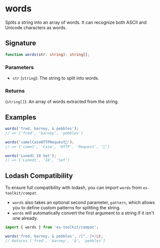 # words

Splits a string into an array of words. It can recognize both ASCII and Unicode characters as words.

## Signature

```ts
function words(str: string): string[];
```

### Parameters

- `str` (`string`): The string to split into words.

### Returns

(`string[]`): An array of words extracted from the string.

## Examples

```typescript
words('fred, barney, & pebbles');
// => ['fred', 'barney', 'pebbles']

words('camelCaseHTTPRequest🚀');
// => ['camel', 'Case', 'HTTP', 'Request', '🚀']

words('Lunedì 18 Set');
// => ['Lunedì', '18', 'Set']
```

## Lodash Compatibility

To ensure full compatibility with lodash, you can import `words` from `es-toolkit/compat`.

- `words` also takes an optional second parameter, `pattern`, which allows you to define custom patterns for splitting the string.
- `words` will automatically convert the first argument to a string if it isn't one already.

```typescript
import { words } from 'es-toolkit/compat';

words('fred, barney, & pebbles', /[^, ]+/g);
// Returns ['fred', 'barney', '&', 'pebbles']
```
